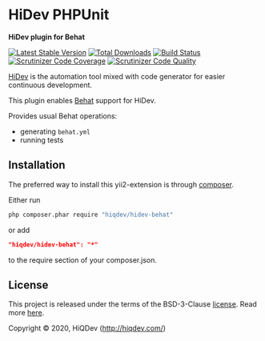 # HiDev PHPUnit

**HiDev plugin for Behat**

[![Latest Stable Version](https://poser.pugx.org/hiqdev/hidev-behat/v/stable)](https://packagist.org/packages/hiqdev/hidev-behat)
[![Total Downloads](https://poser.pugx.org/hiqdev/hidev-behat/downloads)](https://packagist.org/packages/hiqdev/hidev-behat)
[![Build Status](https://img.shields.io/travis/hiqdev/hidev-behat.svg)](https://travis-ci.org/hiqdev/hidev-behat)
[![Scrutinizer Code Coverage](https://img.shields.io/scrutinizer/coverage/g/hiqdev/hidev-behat.svg)](https://scrutinizer-ci.com/g/hiqdev/hidev-behat/)
[![Scrutinizer Code Quality](https://img.shields.io/scrutinizer/g/hiqdev/hidev-behat.svg)](https://scrutinizer-ci.com/g/hiqdev/hidev-behat/)

[HiDev] is the automation tool mixed with code generator for easier continuous development.

This plugin enables [Behat] support for HiDev.

Provides usual Behat operations:

- generating `behat.yml`
- running tests

[hidev]: https://github.com/hiqdev/hidev
[behat]: https://behat.org/

## Installation

The preferred way to install this yii2-extension is through [composer](http://getcomposer.org/download/).

Either run

```sh
php composer.phar require "hiqdev/hidev-behat"
```

or add

```json
"hiqdev/hidev-behat": "*"
```

to the require section of your composer.json.

## License

This project is released under the terms of the BSD-3-Clause [license](LICENSE).
Read more [here](http://choosealicense.com/licenses/bsd-3-clause).

Copyright © 2020, HiQDev (http://hiqdev.com/)
